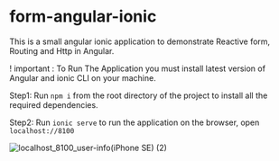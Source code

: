 # form-angular-ionic
This is a small angular ionic application to demonstrate Reactive form, Routing and Http in Angular.

! important : To Run The Application you must install latest version of Angular and ionic CLI on your machine.

Step1: Run `npm i` from the root directory of the project to install all the required dependencies.

Step2: Run `ionic serve` to run the application on the browser, open `localhost://8100`


![localhost_8100_user-info(iPhone SE) (2)](https://user-images.githubusercontent.com/54147788/221423229-4b6b464e-092b-4c4f-a47a-cc6518e48c7f.jpg)
